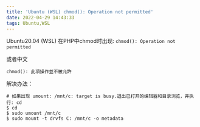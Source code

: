 ```yaml
---
title: 'Ubuntu (WSL) chmod(): Operation not permitted'
date: 2022-04-29 14:43:33
tags: Ubuntu,WSL
---
```


Ubuntu20.04 (WSL) 在PHP中chmod时出现:
`chmod(): Operation not permitted `

或者中文

`chmod(): 此項操作並不被允許`

解决办法：
```
# 如果出现 umount: /mnt/c: target is busy.退出已打开的编辑器和目录浏览，并执行: cd 
$ cd
$ sudo umount /mnt/c
$ sudo mount -t drvfs C: /mnt/c -o metadata

```